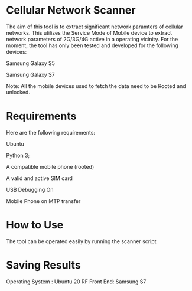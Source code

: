 # Cellular Network Scanner
The aim of this tool is to extract significant network paramters of cellular networks. This utilizes the Service Mode of Mobile device to extract network parameters of 2G/3G/4G active in a operating vicinity.
For the moment, the tool has only been tested and developed for the following devices:

Samsung Galaxy S5

Samsung Galaxy S7

Note: All the mobile devices used to fetch the data need to be Rooted and unlocked.

# Requirements
Here are the following requirements:

Ubuntu

Python 3;

A compatible mobile phone (rooted)

A valid and active SIM card

USB Debugging On 

Mobile Phone on MTP transfer

# How to Use
The tool can be operated easily by running the scanner script

# Saving Results


Operating System : Ubuntu 20
RF Front End: Samsung S7
